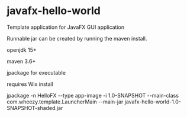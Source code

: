 # javafx-hello-world
Template application for JavaFX GUI application

Runnable jar can be created by running the maven install.

openjdk 15+

maven 3.6+

jpackage for executable

requires Wix install

jpackage -n HelloFX --type app-image -i 1.0-SNAPSHOT --main-class com.wheezy.template.LauncherMain --main-jar javafx-hello-world-1.0-SNAPSHOT-shaded.jar

